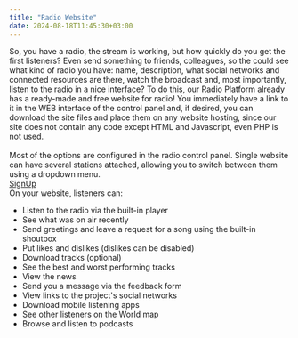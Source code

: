 ```yaml
---
title: "Radio Website"
date: 2024-08-18T11:45:30+03:00
---
```

<div class="view-item__list df fxw jcsb index">
<div class="view-item__block">
    <div class="view-item__text">
    So, you have a radio, the stream is working, but how quickly do you get the first listeners? Even send something to friends, colleagues, so the could see what kind of radio you have: name, description, what social networks and connected resources are there, watch the broadcast and, most importantly, listen to the radio in a nice interface? To do this, our Radio Platform already has a ready-made and free website for radio! You immediately have a link to it in the WEB interface of the control panel and, if desired, you can download the site files and place them on any website hosting, since our site does not contain any code except HTML and Javascript, even PHP is not used. 
    <br /><br />
    Most of the options are configured in the radio control panel.
    Single website can have several stations attached, allowing you to switch between them using a dropdown menu.
    </div>
    <a class="view-item__btn btn" href="https://app.streaming.center/signup"><img class="db" src="/img/marker.svg" alt=""><span class="db">SignUp</span></a>
</div>
<div class="view-item__block"><a class="view-item__video db posr overflow" href="https://www.youtube.com/watch?v=7X8II6J-6mU" data-fslightbox> <img class="img" src="/img/screen-2.png" alt=""></a></div>
</div>
<div class="view-item__bottom index">
<div class="view-item__bold">On your website, listeners can:</div>
<ul class="view-item__ul">
    <li>Listen to the radio via the built-in player</li>
    <li>See what was on air recently</li>
    <li>Send greetings and leave a request for a song using the built-in shoutbox</li>
    <li>Put likes and dislikes (dislikes can be disabled)</li>
    <li>Download tracks (optional)</li>
    <li>See the best and worst performing tracks</li>
    <li>View the news</li>
    <li>Send you a message via the feedback form</li>
    <li>View links to the project's social networks</li>
    <li>Download mobile listening apps</li>
    <li>See other listeners on the World map</li>
    <li>Browse and listen to podcasts</li>
</ul>
</div>

